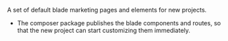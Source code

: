 A set of default blade marketing pages and elements for new projects.
- The composer package publishes the blade components and routes, so that the new project can start customizing them immediately.